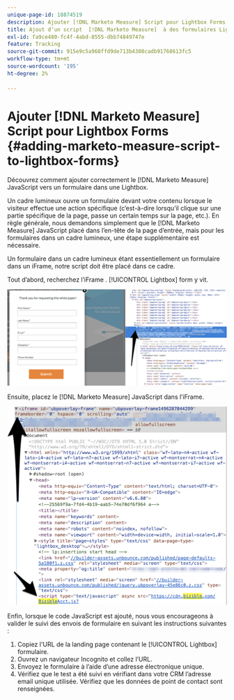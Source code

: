 ```yaml
---
unique-page-id: 18874519
description: Ajouter [!DNL Marketo Measure] Script pour Lightbox Forms - [!DNL Marketo Measure]
title: Ajout d’un script  [!DNL Marketo Measure]  à des formulaires Lightbox
exl-id: fa9ce480-fc4f-4abd-8555-dbb74849747e
feature: Tracking
source-git-commit: 915e9c5a968ffd9de713b4308cadb91768613fc5
workflow-type: tm+mt
source-wordcount: '195'
ht-degree: 2%

---
```


# Ajouter [!DNL Marketo Measure] Script pour Lightbox Forms {#adding-marketo-measure-script-to-lightbox-forms}

Découvrez comment ajouter correctement le [!DNL Marketo Measure] JavaScript vers un formulaire dans une Lightbox.

Un cadre lumineux ouvre un formulaire devant votre contenu lorsque le visiteur effectue une action spécifique (c’est-à-dire lorsqu’il clique sur une partie spécifique de la page, passe un certain temps sur la page, etc.). En règle générale, nous demandons simplement que le [!DNL Marketo Measure] JavaScript placé dans l’en-tête de la page d’entrée, mais pour les formulaires dans un cadre lumineux, une étape supplémentaire est nécessaire.

Un formulaire dans un cadre lumineux étant essentiellement un formulaire dans un iFrame, notre script doit être placé dans ce cadre.

Tout d’abord, recherchez l’iFrame . [!UICONTROL Lightbox] form y vit.

![](assets/1.png)

Ensuite, placez le [!DNL Marketo Measure] JavaScript dans l’iFrame.

![](assets/2.png)

Enfin, lorsque le code JavaScript est ajouté, nous vous encourageons à valider le suivi des envois de formulaire en suivant les instructions suivantes :

1. Copiez l&#39;URL de la landing page contenant le [!UICONTROL Lightbox] formulaire.
1. Ouvrez un navigateur Incognito et collez l’URL.
1. Envoyez le formulaire à l’aide d’une adresse électronique unique.
1. Vérifiez que le test a été suivi en vérifiant dans votre CRM l’adresse email unique utilisée. Vérifiez que les données de point de contact sont renseignées.
